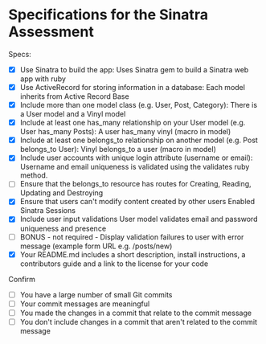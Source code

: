# Specifications for the Sinatra Assessment

Specs:
- [x] Use Sinatra to build the app: 
    Uses Sinatra gem to build a Sinatra web app with ruby
- [x] Use ActiveRecord for storing information in a database: 
    Each model inherits from Active Record Base
- [x] Include more than one model class (e.g. User, Post, Category): 
    There is a User model and a Vinyl model
- [x] Include at least one has_many relationship on your User model (e.g. User has_many Posts):
    A user has_many vinyl (macro in model)
- [x] Include at least one belongs_to relationship on another model (e.g. Post belongs_to User):
    Vinyl belongs_to a user (macro in model)
- [X] Include user accounts with unique login attribute (username or email):
    Username and email uniqueness is validated using the validates ruby method.
- [ ] Ensure that the belongs_to resource has routes for Creating, Reading, Updating and Destroying
- [X] Ensure that users can't modify content created by other users
    Enabled Sinatra Sessions
- [X] Include user input validations
    User model validates email and password uniqueness and presence 
- [ ] BONUS - not required - Display validation failures to user with error message (example form URL e.g. /posts/new)
- [x] Your README.md includes a short description, install instructions, a contributors guide and a link to the license for your code

Confirm
- [ ] You have a large number of small Git commits
- [ ] Your commit messages are meaningful
- [ ] You made the changes in a commit that relate to the commit message
- [ ] You don't include changes in a commit that aren't related to the commit message